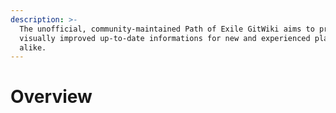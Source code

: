 ```yaml
---
description: >-
  The unofficial, community-maintained Path of Exile GitWiki aims to provide
  visually improved up-to-date informations for new and experienced players
  alike.
---
```


# Overview

